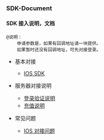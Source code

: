 ### SDK-Document

#### SDK 接入说明，文档

```
@说明：
    申请参数是，如果有回调地址请一块提供。
    如果暂时还没有回调地址，可先对接登录。
```

* 基本对接

  * [IOS SDK](ios.md)

* 服务器对接说明

  * [登录验证说明](login.verify.md)
  * [充值说明](payment.md)

* 常见问题

  * [IOS 对接问题](ios.question.md)



